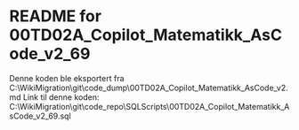 # README for 00TD02A_Copilot_Matematikk_AsCode_v2_69
Denne koden ble eksportert fra C:\WikiMigration\git\code_dump\00TD02A_Copilot_Matematikk_AsCode_v2.md
Link til denne koden: C:\WikiMigration\git\code_repo\SQLScripts\00TD02A_Copilot_Matematikk_AsCode_v2_69.sql
